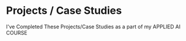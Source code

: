 # Projects / Case Studies

I've Completed These Projects/Case Studies as a part of my APPLIED AI COURSE
